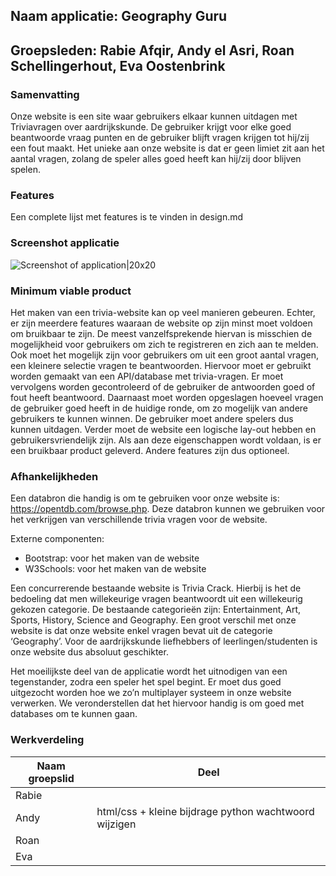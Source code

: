 ## Naam applicatie: Geography Guru

## Groepsleden: Rabie Afqir, Andy el Asri, Roan Schellingerhout, Eva Oostenbrink


### Samenvatting
Onze website is een site waar gebruikers elkaar kunnen uitdagen met Triviavragen over aardrijkskunde. De gebruiker krijgt voor elke goed beantwoorde vraag punten en de gebruiker blijft vragen krijgen tot hij/zij een fout maakt. Het unieke aan onze website is dat er geen limiet zit aan het aantal vragen, zolang de speler alles goed heeft kan hij/zij door blijven spelen.  
 
### Features
Een complete lijst met features is te vinden in design.md

### Screenshot applicatie
![Screenshot of application|20x20](https://github.com/Rabie4/WEBIK/blob/master/doc/Screenshot%20applicatie.png)

### Minimum viable product
Het maken van een trivia-website kan op veel manieren gebeuren. Echter, er zijn meerdere features waaraan de website op zijn minst moet voldoen om bruikbaar te zijn. De meest vanzelfsprekende hiervan is misschien de mogelijkheid voor gebruikers om zich te registreren en zich aan te melden. Ook moet het mogelijk zijn voor gebruikers om uit een groot aantal vragen, een kleinere selectie vragen te beantwoorden. Hiervoor moet er gebruikt worden gemaakt van een API/database met trivia-vragen. Er moet vervolgens worden gecontroleerd of de gebruiker de antwoorden goed of fout heeft beantwoord. Daarnaast moet worden opgeslagen hoeveel vragen de gebruiker goed heeft in de huidige ronde, om zo mogelijk van andere gebruikers te kunnen winnen. De gebruiker moet andere spelers dus kunnen uitdagen. Verder moet de website een logische lay-out hebben en gebruikersvriendelijk zijn.  Als aan deze eigenschappen wordt voldaan, is er een bruikbaar product geleverd. Andere features zijn dus optioneel.

### Afhankelijkheden
Een databron die handig is om te gebruiken voor onze website is: 
https://opentdb.com/browse.php. Deze databron kunnen we gebruiken voor het verkrijgen van verschillende trivia vragen voor de website.

Externe componenten:
- Bootstrap: voor het maken van de website
- W3Schools: voor het maken van de website

Een concurrerende bestaande website is Trivia Crack. Hierbij is het de bedoeling dat men willekeurige vragen beantwoordt uit een willekeurig gekozen categorie. De bestaande categorieën zijn: Entertainment, Art, Sports, History, Science and Geography. Een groot verschil met onze website is dat onze website enkel vragen bevat uit de categorie ‘Geography’. Voor de aardrijkskunde liefhebbers of leerlingen/studenten is onze website dus absoluut geschikter. 

Het moeilijkste deel van de applicatie wordt het uitnodigen van een tegenstander, zodra een speler het spel begint. Er moet dus goed uitgezocht worden hoe we zo’n multiplayer systeem in onze website verwerken. We veronderstellen dat het hiervoor handig is om goed met databases om te kunnen gaan.

### Werkverdeling
Naam groepslid | Deel
---------------|-----
Rabie | 
Andy | html/css + kleine bijdrage python wachtwoord wijzigen
Roan | 
Eva |
